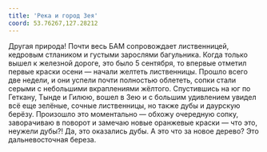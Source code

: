 ```yaml
---
title: 'Река и город Зея'
coord: 53.76267,127.28212
---
```


Другая природа! Почти весь БАМ сопровождает лиственницей, кедровым стлаником и густыми зарослями багульника. Когда только вышел к железной дороге, это было 5 сентября, то впервые отметил первые краски осени — начали желтеть лиственницы. Прошло всего две недели, и они успели почти полностью облететь, сопки стали серыми с небольшими вкраплениями жёлтого. Спустившись на юг по Геткану, Тынде и Гилюю, вошел в Зею и с большим удивлением увидел всё еще зелёные, сочные лиственницы, но также дубы и даурскую берёзу. Произошло это моментально — обхожу очередную сопку, заворачиваю в поворот и замечаю новые оранжевые краски — что это, неужели дубы?! Да, это оказались дубы. А это что за новое дерево? Это дальневосточная береза.
